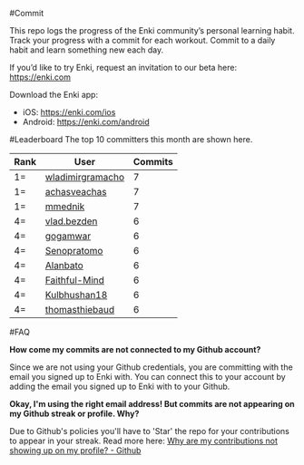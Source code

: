 #Commit

This repo logs the progress of the Enki community’s personal learning habit. Track your progress with a commit for each workout. Commit to a daily habit and learn something new each day.

If you’d like to try Enki, request an invitation to our beta here: https://enki.com

Download the Enki app: 
 - iOS: https://enki.com/ios
 - Android: https://enki.com/android

#Leaderboard
The top 10 committers this month are shown here.

| Rank | User | Commits |
|------|------|---------|
|1=|[wladimirgramacho](https://github.com/wladimirgramacho)|7|
|1=|[achasveachas](https://github.com/achasveachas)|7|
|1=|[mmednik](https://github.com/mmednik)|7|
|4=|[vlad.bezden](https://github.com/vlad.bezden)|6|
|4=|[gogamwar](https://github.com/gogamwar)|6|
|4=|[Senopratomo](https://github.com/Senopratomo)|6|
|4=|[Alanbato](https://github.com/Alanbato)|6|
|4=|[Faithful-Mind](https://github.com/Faithful-Mind)|6|
|4=|[Kulbhushan18](https://github.com/Kulbhushan18)|6|
|4=|[thomasthiebaud](https://github.com/thomasthiebaud)|6|

#FAQ

**How come my commits are not connected to my Github account?**

Since we are not using your Github credentials, you are committing with the email you signed up to Enki with. You can connect this to your account by adding the email you signed up to Enki with to your Github.

**Okay, I'm using the right email address! But commits are not appearing on my Github streak or profile. Why?**

Due to Github's policies you'll have to 'Star' the repo for your contributions to appear in your streak. Read more here: [Why are my contributions not showing up on my profile? - Github](https://help.github.com/articles/why-are-my-contributions-not-showing-up-on-my-profile/)
